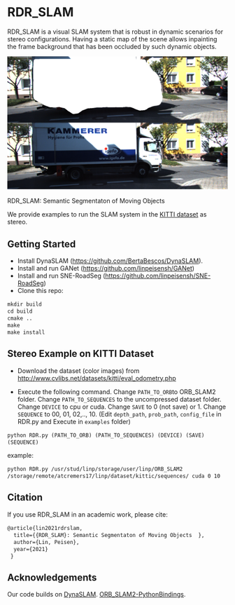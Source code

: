 # RDR_SLAM

RDR_SLAM is a visual SLAM system that is robust in dynamic scenarios for stereo configurations. Having a static map of the scene allows inpainting the frame background that has been occluded by such dynamic objects.

<img src="s07_000637.png" width="900px"/>

RDR_SLAM: Semantic Segmentaton of Moving Objects   

We provide examples to run the SLAM system in the [KITTI dataset](http://www.cvlibs.net/datasets/kitti/eval_odometry.php) as stereo.


## Getting Started
- Install DynaSLAM (https://github.com/BertaBescos/DynaSLAM).
- Install and run GANet (https://github.com/linpeisensh/GANet)
- Install and run SNE-RoadSeg (https://github.com/linpeisensh/SNE-RoadSeg)
- Clone this repo:
```
mkdir build
cd build
cmake ..
make
make install
```

## Stereo Example on KITTI Dataset
- Download the dataset (color images) from http://www.cvlibs.net/datasets/kitti/eval_odometry.php 

- Execute the following command. Change `PATH_TO_ORB`to ORB_SLAM2 folder. Change `PATH_TO_SEQUENCES` to the uncompressed dataset folder. Change `DEVICE` to cpu or cuda. Change `SAVE` to 0 (not save) or 1. Change `SEQUENCE` to 00, 01, 02,.., 10. 
(Edit `depth_path`, `prob_path`, `config_file` in RDR.py and Execute in `examples` folder)
```
python RDR.py (PATH_TO_ORB) (PATH_TO_SEQUENCES) (DEVICE) (SAVE) (SEQUENCE) 
```
example:
```
python RDR.py /usr/stud/linp/storage/user/linp/ORB_SLAM2 /storage/remote/atcremers17/linp/dataset/kittic/sequences/ cuda 0 10
```

## Citation

If you use RDR_SLAM in an academic work, please cite:

    @article{lin2021rdrslam,
      title={{RDR_SLAM}: Semantic Segmentaton of Moving Objects  },
      author={Lin, Peisen},
      year={2021}
     }

## Acknowledgements
Our code builds on [DynaSLAM](https://github.com/BertaBescos/DynaSLAM). [ORB_SLAM2-PythonBindings](https://github.com/jskinn/ORB_SLAM2-PythonBindings).

